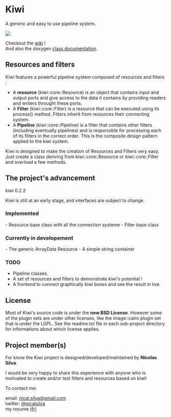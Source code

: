 <h1> Kiwi </h1>

A generic and easy to use pipeline system. 


<img src='http://img808.imageshack.us/img808/4377/kiwiboxespng01.png' border='0'/>

Checkout the [wiki](http://github.com/nical/kiwi/wiki) !<br/>
And also the doxygen [class documentation](http://coloc42.dyndns.org/nico/kiwi/doxygen/annotated.html).

<h2> Resources and filters </h2>

Kiwi features a powerful pipeline system composed of resources and filters : 
<ul>
	<li>A <b>resource</b> (kiwi::core::Resource) is an object that contains input and output ports and give access to the data it contains by providing readers and writers throught these ports.</li>
	<li>A <b>Filter</b> (kiwi::core::Filter) is a resource that can be executed using its process() method. Filters inherit from resources their connecting system. </li>
	<li>A <b>Pipeline</b> (kiwi::core::Pipeline) is a filter that contains other filters (including eventually pipelines) and is responsible for processing each of its filters in the correct order. This is the composite design pattern applied to the kiwi system. </li>
</ul>

Kiwi is designed to make the creation of Resources and Filters very easy. Just create a class deriving from kiwi::core::Resource or kiwi::core::Filter and overload a few methods.

<h2> The project's advancement </h2>

kiwi 0.2.2

Kiwi is still at an early stage, and interfaces are subject to change.

<h3> Implemented </h3>
 - Resource base class with all the connection systeme
 - Filter base class 

<h3> Currently in developement </h3>
 - The generic ArrayData Resource
 - A simple string container

<h3> TODO </h3>
<ul>
 <li> Pipeline classes. </li>
 <li> A set of resources and filters to demonstrate kiwi's potential ! </li>
 <li> A frontend to connect graphically kiwi boxes and see the result in live. </li>
</ul> 

<h2> License </h2>

Most of Kiwi's source code is under the <b>new BSD License</b>. However some of the plugin sets 
are under other licenses, like the image::cairo plugin set that is under the LGPL. See the
readme.txt file in each sub-project directory for informations about which license applies.

<h2> Project member(s) </h2>

For know the Kiwi project is designed/developed/maintained by <b>Nicolas Silva</b>.

I would be very happy to share this experience with anyone who is motivated to create and/or test filters and resources based on kiwi!

To contact me:

email: nical.silva@gmail.com <br/>
twitter: [@nicalsilva](http://twitter.com/#!/nicalsilva)<br/>
my resume [(fr)](http://github.com/nical/resume/raw/master/fr/NicolasSilva.pdf)<br/>
